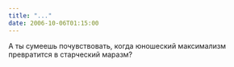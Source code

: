 ```yaml
---
title: "..."
date: 2006-10-06T01:15:00
---
```


А ты сумеешь почувствовать, когда юношеский максимализм превратится в старческий маразм?
